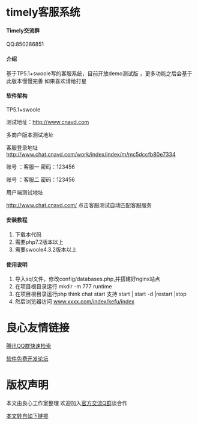 # timely客服系统
#### Timely交流群

QQ:850286851

#### 介绍
基于TP5.1+swoole写的客服系统，目前开放demo测试版 ，更多功能之后会基于此版本慢慢完善
如果喜欢请给打星

#### 软件架构
TP5.1+swoole

测试地址：http://www.cnavd.com

多商户版本测试地址

客服登录地址
http://www.chat.cnavd.com/work/index/index/m/mc5dccfb80e7334

账号 ：客服一 密码：123456

账号 ：客服二 密码：123456

用户端测试地址 

http://www.chat.cnavd.com/  点击客服测试自动匹配客服服务



#### 安装教程

1.  下载本代码
2.  需要php7.2版本以上
3.  需要swoole4.3.2版本以上
#### 使用说明

1.   导入sql文件，修改config/databases.php,并搭建好nginx站点
2.   在项目根目录运行 mkdir -m 777 runtime
3.   在项目根目录运行php think chat start   支持 start | start -d |restart |stop
4.    然后浏览器访问 www.xxxx.com/index/kefu/index





 # 良心友情链接

[腾讯QQ群快速检索](http://u.720life.cn/s/8cf73f7c)

[软件免费开发论坛](http://u.720life.cn/s/bbb01dc0)

# 版权声明 

本文由良心工作室整理 欢迎加入[官方交流Q群](https://u.720life.cn/s/f2316816)谈合作

[本文转自如下链接](http://u.720life.cn/g/2e71d0f0a5c601172267ba20d3a43c6e72f11f7835010ff4923ba44035d2311a75e7d27c9e7ad6d4abb9acb362cd6ed66e9de855bd610c703b31e0bb635f2db5)